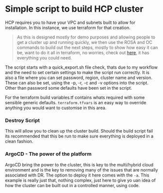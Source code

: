 # Simple script to build HCP cluster

HCP requires you to have your VPC and subnets built to allow for installation. In this instance, we use terraform for that creation.

> As this is designed mostly for demo purposes and allowing people to get a cluster up and running quickly, we then use the ROSA and OC commands to build out the next steps, mostly to show how easy it can be, want to do it all in terraform, no worries, check out [here](https://docs.redhat.com/en/documentation/red_hat_openshift_service_on_aws/4/html/install_rosa_with_hcp_clusters/creating-a-rosa-cluster-using-terraform#sd-terraform-cluster-destroy_rosa-hcp-creating-a-cluster-quickly-terraform), it has everything you could need.

The script starts with a quick_export.sh file check, thats due to my workflow and the need to set certain settings to make the script run correctly. It is also a file where you can set password, region, cluster name and version. These can also be set, using the -p, -r, -c and -v options into the script. Other than password some defaults have been set in the script.

For the terraform build variables.tf contains whats required with some sensible generic defaults. ```terraform.tfvars``` is an easy way to override anything you would want to customise in this area.

### Destroy Script

This will allow you to clean up the cluster build. Should the build script fail its recommended that this be run to make sure everything is deployed in a clean fashion.

### ArgoCD - The power of the platform

ArgoCD bring the power to the cluster, this is key to the multi/hybrid cloud environment and is the key to removing many of the issues that are normally associated with DR. The option to deploy it here comes with the ```-a```. This example is really just that, nothing complex, just here to give yo uan idea of how the cluster can be built out in a controlled manner, using code.
